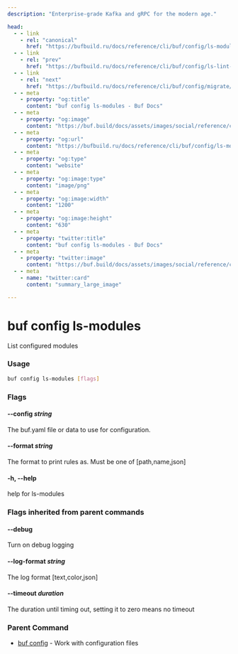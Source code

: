 ```yaml
---
description: "Enterprise-grade Kafka and gRPC for the modern age."

head:
  - - link
    - rel: "canonical"
      href: "https://bufbuild.ru/docs/reference/cli/buf/config/ls-modules/"
  - - link
    - rel: "prev"
      href: "https://bufbuild.ru/docs/reference/cli/buf/config/ls-lint-rules/"
  - - link
    - rel: "next"
      href: "https://bufbuild.ru/docs/reference/cli/buf/config/migrate/"
  - - meta
    - property: "og:title"
      content: "buf config ls-modules - Buf Docs"
  - - meta
    - property: "og:image"
      content: "https://buf.build/docs/assets/images/social/reference/cli/buf/config/ls-modules.png"
  - - meta
    - property: "og:url"
      content: "https://bufbuild.ru/docs/reference/cli/buf/config/ls-modules/"
  - - meta
    - property: "og:type"
      content: "website"
  - - meta
    - property: "og:image:type"
      content: "image/png"
  - - meta
    - property: "og:image:width"
      content: "1200"
  - - meta
    - property: "og:image:height"
      content: "630"
  - - meta
    - property: "twitter:title"
      content: "buf config ls-modules - Buf Docs"
  - - meta
    - property: "twitter:image"
      content: "https://buf.build/docs/assets/images/social/reference/cli/buf/config/ls-modules.png"
  - - meta
    - name: "twitter:card"
      content: "summary_large_image"

---
```


# buf config ls-modules

List configured modules

### Usage

```sh
buf config ls-modules [flags]
```

### Flags

#### \--config _string_

The buf.yaml file or data to use for configuration.

#### \--format _string_

The format to print rules as. Must be one of \[path,name,json\]

#### \-h, --help

help for ls-modules

### Flags inherited from parent commands

#### \--debug

Turn on debug logging

#### \--log-format _string_

The log format \[text,color,json\]

#### \--timeout _duration_

The duration until timing out, setting it to zero means no timeout

### Parent Command

- [buf config](../) - Work with configuration files
